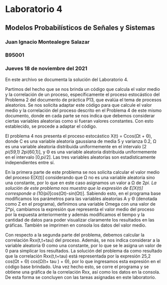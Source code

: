 # Laboratorio 4 
## Modelos Probabilísticos de Señales y Sistemas
### Juan Ignacio Montealegre Salazar
### B95001
### Jueves 18 de noviembre del 2021

En este archivo se documenta la solución del Laboratorio 4. <br />

Partimos del hecho que se nos brinda un código que calcula el valor medio y la correlación de un proceso, específicamente el proceso estocástico del Problema 2 del documento de práctica P13, que evalúa el tema de procesos aleatorios. Se nos solicita adaptar este código para que calcule el valor medio y la correlación del proceso descrito en el Problema 4 de este mismo documento, donde en cada parte se nos indica que debemos considerar ciertas variables aleatorias como si fueran valores constantes. Con esto establecido, se procede a adaptar el código. <br />


El problema 4 nos presenta el proceso estocástico X(t) = Ccos(Ωt + Θ), donde C es una variable aleatoria gaussiana de media 5 y varianza 0.2, Ω es una variable aleatoria distribuida uniformemente en el intervalo [2 *pi(59,1) 2*pi(60,1)], y Θ es una variable aleatoria distribuida uniformemente en el intervalo [0,pi/2]. Las tres variables aleatorias son estadísticamente independientes entre sí.<br />

En la primera parte de este problema se nos solicita calcular el valor medio del proceso E[X(t)] considerando que Ω no es una variable aleatoria sino una constante, por lo que en este caso asignamos un valor a Ω de 2*pi. La solución de este problema nos muestra que la expresión de  E[X(t)] corresponde a (10/pi)*[cos(Ωt)-sin(Ωt)]. Sabiendo esto, en el programa base modificamos los parámetros para las variables aleatorias A y Θ (denotada como Z en el programa), definimos una variable Omega con una valor de 2*pi, cambiamos la expresión que representa el valor medio del proceso por la expuesta anteriormente y además modificamos el tiempo y la cantidad de datos para poder visualizar claramente los resultados en las gráficas. También se imprimen en consola los datos del valor medio.<br />

Con respecto a la segunda parte del problema, debemos calcular la correlación Rxx(t,t+tau) del proceso. Además, se nos indica considerar a la variable aleatoria Θ como una constante, por lo que se le asigna un valor de 0 para simplicar los resultados. La solución del problema da como resultado que la  correlación Rxx(t,t+tau) está representada por la expresión 25,2 cos(Ωt + Θ) cos(Ω(t+ tau ) + Θ), por lo que ingresamos esta expresión en el código base brindado. Una vez hecho esto, se corre el programa y se obtiene una gráfica de la correlación Rxx, así como los datos en la consola. De esta forma se concluyen con las tareas asignadas en este laboratorio.

 
